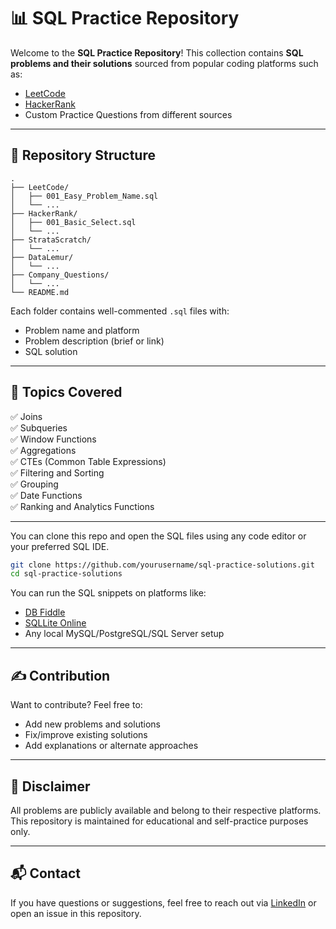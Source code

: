 # 📊 SQL Practice Repository

Welcome to the **SQL Practice Repository**! This collection contains **SQL problems and their solutions** sourced from popular coding platforms such as:

- [LeetCode](https://leetcode.com)
- [HackerRank](https://www.hackerrank.com)
- Custom Practice Questions from different sources

---

## 📁 Repository Structure

```plaintext
.
├── LeetCode/
│   ├── 001_Easy_Problem_Name.sql
│   └── ...
├── HackerRank/
│   ├── 001_Basic_Select.sql
│   └── ...
├── StrataScratch/
│   └── ...
├── DataLemur/
│   └── ...
├── Company_Questions/
│   └── ...
└── README.md
```

Each folder contains well-commented `.sql` files with:
- Problem name and platform
- Problem description (brief or link)
- SQL solution

---

## 🧠 Topics Covered

✅ Joins  
✅ Subqueries  
✅ Window Functions  
✅ Aggregations  
✅ CTEs (Common Table Expressions)  
✅ Filtering and Sorting  
✅ Grouping  
✅ Date Functions  
✅ Ranking and Analytics Functions

---


You can clone this repo and open the SQL files using any code editor or your preferred SQL IDE.

```bash
git clone https://github.com/yourusername/sql-practice-solutions.git
cd sql-practice-solutions
```

You can run the SQL snippets on platforms like:
- [DB Fiddle](https://www.db-fiddle.com/)
- [SQLLite Online](https://sqliteonline.com/)
- Any local MySQL/PostgreSQL/SQL Server setup

---

## ✍️ Contribution

Want to contribute? Feel free to:
- Add new problems and solutions
- Fix/improve existing solutions
- Add explanations or alternate approaches

---

## 📌 Disclaimer

All problems are publicly available and belong to their respective platforms. This repository is maintained for educational and self-practice purposes only.

---

## 📬 Contact

If you have questions or suggestions, feel free to reach out via [LinkedIn]([https://www.linkedin.com/in/yourprofile](https://www.linkedin.com/in/sooraj-jadon-94a9b3120/)) or open an issue in this repository.
